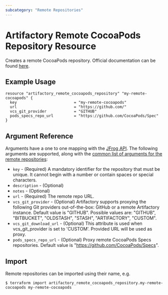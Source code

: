 ```yaml
---
subcategory: "Remote Repositories"
---
```

# Artifactory Remote CocoaPods Repository Resource

Creates a remote CocoaPods repository.
Official documentation can be found [here](https://www.jfrog.com/confluence/display/JFROG/CocoaPods+Repositories).


## Example Usage

```hcl
resource "artifactory_remote_cocoapods_repository" "my-remote-cocoapods" {
  key                         = "my-remote-cocoapods"
  url                         = "https://github.com/"
  vcs_git_provider            = "GITHUB"
  pods_specs_repo_url         = "https://github.com/CocoaPods/Spec"
}
```

## Argument Reference

Arguments have a one to one mapping with the [JFrog API](https://www.jfrog.com/confluence/display/RTF/Repository+Configuration+JSON).
The following arguments are supported, along with the [common list of arguments for the remote repositories](remote.md):

* `key` - (Required) A mandatory identifier for the repository that must be unique. It cannot begin with a number or
  contain spaces or special characters.
* `description` - (Optional)
* `notes` - (Optional)
* `url` - (Required) The remote repo URL.
* `vcs_git_provider` - (Optional) Artifactory supports proxying the following Git providers out-of-the-box: GitHub or a remote Artifactory instance. Default value is "GITHUB". 
   Possible values are: "GITHUB", "BITBUCKET", "OLDSTASH", "STASH", "ARTIFACTORY", "CUSTOM".
* `vcs_git_download_url` - (Optional) This attribute is used when vcs_git_provider is set to 'CUSTOM'. Provided URL will be used as proxy.
* `pods_specs_repo_url` - (Optional) Proxy remote CocoaPods Specs repositories. Default value is "https://github.com/CocoaPods/Specs".



## Import

Remote repositories can be imported using their name, e.g.
```
$ terraform import artifactory_remote_cocoapods_repository.my-remote-cocoapods my-remote-cocoapods
```
